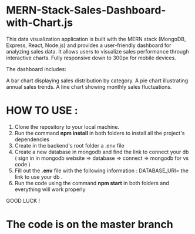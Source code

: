 # MERN-Stack-Sales-Dashboard-with-Chart.js
This data visualization application is built with the MERN stack (MongoDB, Express, React, Node.js) and provides a user-friendly dashboard for analyzing sales data. It allows users to visualize sales performance through interactive charts. Fully responsive down to 300px for mobile devices.

The dashboard includes:

A bar chart displaying sales distribution by category.
A pie chart illustrating annual sales trends.
A line chart showing monthly sales fluctuations.

# HOW TO USE :
1. Clone the repository to your local machine.
2. Run the command **npm install** in both folders to install all the project's dependencies
3. Create in the backend's root folder a .env file
4. Create a new database in mongodb and find the link to connect your db ( sign in in mongodb website => database => connect => mongodb for vs code )
5. Fill out the **.env** file with the following information : DATABASE_URI= the link to use your db .
6. Run the code using the command **npm start** in both folders and everything will work properly 
 
GOOD LUCK !

# The code is on the master branch
